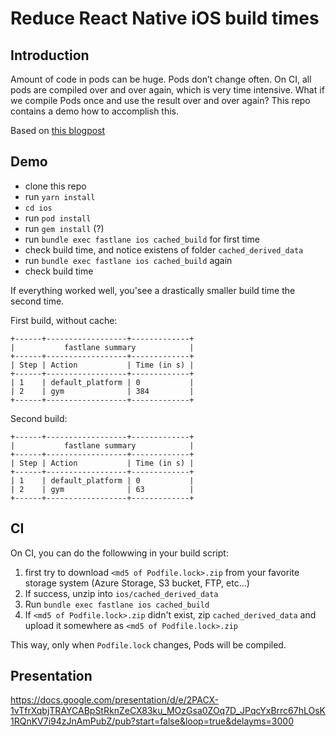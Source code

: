 # Reduce React Native iOS build times

## Introduction

Amount  of code in pods can be huge. Pods don’t change often. On CI, all pods are compiled over and over again, which is very time intensive. What if we compile Pods once and use the result over and over again? This repo contains a demo how to accomplish this.

Based on [this blogpost](https://dev.to/retyui/react-native-how-speed-up-ios-build-4x-using-cache-pods-597c)

## Demo

- clone this repo
- run `yarn install`
- `cd ios`
- run `pod install`
- run `gem install` (?)
- run `bundle exec fastlane ios cached_build` for first time
- check build time, and notice existens of folder `cached_derived_data`
- run `bundle exec fastlane ios cached_build` again
- check build time

If everything worked well, you'see a drastically smaller build time the second time.

First build, without cache:
```
+------+------------------+-------------+
|           fastlane summary            |
+------+------------------+-------------+
| Step | Action           | Time (in s) |
+------+------------------+-------------+
| 1    | default_platform | 0           |
| 2    | gym              | 384         |
+------+------------------+-------------+
```

Second build:
```
+------+------------------+-------------+
|           fastlane summary            |
+------+------------------+-------------+
| Step | Action           | Time (in s) |
+------+------------------+-------------+
| 1    | default_platform | 0           |
| 2    | gym              | 63          |
+------+------------------+-------------+
```

## CI

On CI, you can do the followwing in your build script:

1. first try to download `<md5 of Podfile.lock>.zip` from your favorite storage system (Azure Storage, S3 bucket, FTP, etc...)
2. If success, unzip into `ios/cached_derived_data`
3. Run `bundle exec fastlane ios cached_build`
4. If `<md5 of Podfile.lock>.zip` didn't exist, zip `cached_derived_data` and upload it somewhere as `<md5 of Podfile.lock>.zip`

This way, only when `Podfile.lock` changes, Pods will be compiled.

## Presentation

https://docs.google.com/presentation/d/e/2PACX-1vTfrXqbjTRAYCABpStRknZeCX83ku_MOzGsa0ZOq7D_JPqcYxBrrc67hLOsK1RQnKV7i94zJnAmPubZ/pub?start=false&loop=true&delayms=3000